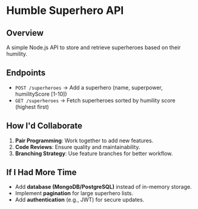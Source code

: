 # Humble Superhero API
## Overview
A simple Node.js API to store and retrieve superheroes based on their humility.

## Endpoints
- `POST /superheroes` → Add a superhero (name, superpower, humilityScore [1-10])
- `GET /superheroes` → Fetch superheroes sorted by humility score (highest first)

## How I'd Collaborate
1. **Pair Programming**: Work together to add new features.
2. **Code Reviews**: Ensure quality and maintainability.
3. **Branching Strategy**: Use feature branches for better workflow.


## If I Had More Time
- Add **database (MongoDB/PostgreSQL)** instead of in-memory storage.
- Implement **pagination** for large superhero lists.
- Add **authentication** (e.g., JWT) for secure updates.
